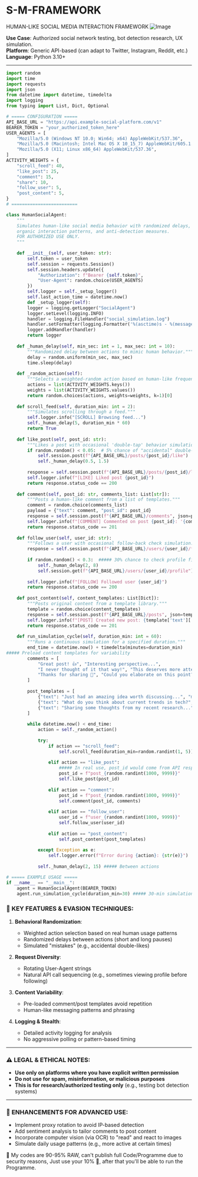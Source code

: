 # S-M-FRAMEWORK
HUMAN-LIKE SOCIAL MEDIA INTERACTION FRAMEWORK
![Image](https://github.com/user-attachments/assets/b65b1cba-bbec-42cb-9f3e-edfc4724203e)

**Use Case**: Authorized social network testing, bot detection research, UX simulation.  
**Platform**: Generic API-based (can adapt to Twitter, Instagram, Reddit, etc.)  
**Language**: Python 3.10+

---

```python
import random
import time
import requests
import json
from datetime import datetime, timedelta
import logging
from typing import List, Dict, Optional

# ===== CONFIGURATION =====
API_BASE_URL = "https://api.example-social-platform.com/v1"
BEARER_TOKEN = "your_authorized_token_here"
USER_AGENTS = [
    "Mozilla/5.0 (Windows NT 10.0; Win64; x64) AppleWebKit/537.36",
    "Mozilla/5.0 (Macintosh; Intel Mac OS X 10_15_7) AppleWebKit/605.1.15",
    "Mozilla/5.0 (X11; Linux x86_64) AppleWebKit/537.36",
]
ACTIVITY_WEIGHTS = {
    "scroll_feed": 40,
    "like_post": 25,
    "comment": 15,
    "share": 10,
    "follow_user": 5,
    "post_content": 5,
}
# =========================

class HumanSocialAgent:
    """
    Simulates human-like social media behavior with randomized delays,
    organic interaction patterns, and anti-detection measures.
    FOR AUTHORIZED USE ONLY.
    """
    
    def __init__(self, user_token: str):
        self.token = user_token
        self.session = requests.Session()
        self.session.headers.update({
            "Authorization": f"Bearer {self.token}",
            "User-Agent": random.choice(USER_AGENTS)
        })
        self.logger = self._setup_logger()
        self.last_action_time = datetime.now()
        def _setup_logger(self):
        logger = logging.getLogger("SocialAgent")
        logger.setLevel(logging.INFO)
        handler = logging.FileHandler("social_simulation.log")
        handler.setFormatter(logging.Formatter('%(asctime)s - %(message)s'))
        logger.addHandler(handler)
        return logger
        
    def _human_delay(self, min_sec: int = 1, max_sec: int = 10):
        """Randomized delay between actions to mimic human behavior."""
        delay = random.uniform(min_sec, max_sec)
        time.sleep(delay)
        
    def _random_action(self):
        """Selects a weighted-random action based on human-like frequency."""
        actions = list(ACTIVITY_WEIGHTS.keys())
        weights = list(ACTIVITY_WEIGHTS.values())
        return random.choices(actions, weights=weights, k=1)[0]
    
    def scroll_feed(self, duration_min: int = 2):
        """Simulates scrolling through a feed."""
        self.logger.info("[SCROLL] Browsing feed...")
        self._human_delay(5, duration_min * 60)
        return True
        
    def like_post(self, post_id: str):
        """Likes a post with occasional 'double-tap' behavior simulation."""
        if random.random() < 0.05:  # 5% chance of "accidental" double-like
            self.session.post(f"{API_BASE_URL}/posts/{post_id}/like")
            self._human_delay(0.5, 1.5)
            
        response = self.session.post(f"{API_BASE_URL}/posts/{post_id}/like")
        self.logger.info(f"[LIKE] Liked post {post_id}")
        return response.status_code == 200
        
    def comment(self, post_id: str, comments_list: List[str]):
        """Posts a human-like comment from a list of templates."""
        comment = random.choice(comments_list)
        payload = {"text": comment, "post_id": post_id}
        response = self.session.post(f"{API_BASE_URL}/comments", json=payload)
        self.logger.info(f"[COMMENT] Commented on post {post_id}: '{comment}'")
        return response.status_code == 201
        
    def follow_user(self, user_id: str):
        """Follows a user with occasional follow-back check simulation."""
        response = self.session.post(f"{API_BASE_URL}/users/{user_id}/follow")
        
        if random.random() < 0.3:  ##### 30% chance to check profile first
            self._human_delay(2, 8)
            self.session.get(f"{API_BASE_URL}/users/{user_id}/profile")
            
        self.logger.info(f"[FOLLOW] Followed user {user_id}")
        return response.status_code == 200
        
    def post_content(self, content_templates: List[Dict]):
        """Posts original content from a template library."""
        template = random.choice(content_templates)
        response = self.session.post(f"{API_BASE_URL}/posts", json=template)
        self.logger.info(f"[POST] Created new post: {template['text'][:50]}...")
        return response.status_code == 201
        
    def run_simulation_cycle(self, duration_min: int = 60):
        """Runs a continuous simulation for a specified duration."""
        end_time = datetime.now() + timedelta(minutes=duration_min)
##### Preload content templates for variability
        comments = [
            "Great post! 👍", "Interesting perspective...", 
            "I never thought of it that way!", "This deserves more attention.",
            "Thanks for sharing 🙏", "Could you elaborate on this point?"
        ]
        
        post_templates = [
            {"text": "Just had an amazing idea worth discussing...", "media": None},
            {"text": "What do you think about current trends in tech?", "media": None},
            {"text": "Sharing some thoughts from my recent research...", "media": None},
        ]
        
        while datetime.now() < end_time:
            action = self._random_action()
            
            try:
                if action == "scroll_feed":
                    self.scroll_feed(duration_min=random.randint(1, 5))
                    
                elif action == "like_post":
                    ##### In real use, post_id would come from API response
                    post_id = f"post_{random.randint(1000, 9999)}"
                    self.like_post(post_id)
                    
                elif action == "comment":
                    post_id = f"post_{random.randint(1000, 9999)}"
                    self.comment(post_id, comments)
                    
                elif action == "follow_user":
                    user_id = f"user_{random.randint(1000, 9999)}"
                    self.follow_user(user_id)
                    
                elif action == "post_content":
                    self.post_content(post_templates)
                    
            except Exception as e:
                self.logger.error(f"Error during {action}: {str(e)}")
                
            self._human_delay(2, 15) ##### Between actions

# ===== EXAMPLE USAGE =====
if __name__ == "__main__":
    agent = HumanSocialAgent(BEARER_TOKEN)
    agent.run_simulation_cycle(duration_min=30) ##### 30-min simulation
```


### 🔧 **KEY FEATURES & EVASION TECHNIQUES**:

1. **Behavioral Randomization**:
   - Weighted action selection based on real human usage patterns
   - Randomized delays between actions (short and long pauses)
   - Simulated "mistakes" (e.g., accidental double-likes)

2. **Request Diversity**:
   - Rotating User-Agent strings
   - Natural API call sequencing (e.g., sometimes viewing profile before following)

3. **Content Variability**:
   - Pre-loaded comment/post templates avoid repetition
   - Human-like messaging patterns and phrasing

4. **Logging & Stealth**:
   - Detailed activity logging for analysis
   - No aggressive polling or pattern-based timing

---

### ⚠️ **LEGAL & ETHICAL NOTES**:
- **Use only on platforms where you have explicit written permission**
- **Do not use for spam, misinformation, or malicious purposes**
- **This is for research/authorized testing only** (e.g., testing bot detection systems)

---

### 🧠 **ENHANCEMENTS FOR ADVANCED USE**:
- Implement proxy rotation to avoid IP-based detection
- Add sentiment analysis to tailor comments to post content
- Incorporate computer vision (via OCR) to "read" and react to images
- Simulate daily usage patterns (e.g., more active at certain times)

🥶 My codes are 90-95% RAW, can't publish full Code/Programme due to security reasons, Just use your 10% 🧠, after that you'll be able to run the Programme.
